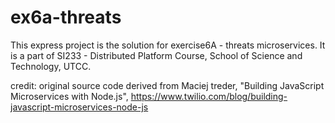 # ex6a-threats

This express project is the solution for exercise6A - threats microservices. It is a part of SI233 - Distributed Platform Course, School of Science and Technology, UTCC.

credit: original source code derived from Maciej treder, "Building JavaScript Microservices with Node.js",
https://www.twilio.com/blog/building-javascript-microservices-node-js
